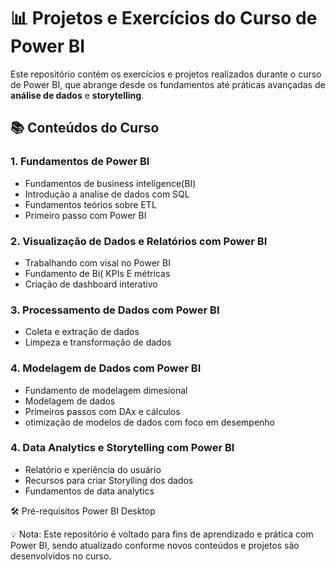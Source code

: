 # 📊 Projetos e Exercícios do Curso de Power BI

Este repositório contém os exercícios e projetos realizados durante o curso de Power BI, que abrange desde os fundamentos até práticas avançadas de **análise de dados** e **storytelling**. 

## 📚 Conteúdos do Curso

### 1. Fundamentos de Power BI
- Fundamentos de business inteligence(BI)
- Introdução a analise de dados com SQL
- Fundamentos teórios sobre ETL
- Primeiro passo com Power BI

### 2. Visualização de Dados e Relatórios com Power BI
- Trabalhando com visal no Power BI
- Fundamento de Bi( KPIs E métricas
- Criação de dashboard interativo
  
### 3. Processamento de Dados com Power BI
- Coleta e extração de dados
- Limpeza e transformação de dados

### 4. Modelagem de  Dados com Power BI
- Fundamento de modelagem dimesional
- Modelagem de dados
- Primeiros passos com DAx e cálculos
- otimização de modelos de dados com foco em desempenho

### 4. Data Analytics e Storytelling com Power BI
- Relatório e xperiência do usuário
- Recursos para criar Storylling dos dados
- Fundamentos de data analytics

🛠️ Pré-requisitos
Power BI Desktop

💡 Nota: Este repositório é voltado para fins de aprendizado e prática com Power BI, sendo atualizado conforme novos conteúdos e projetos são desenvolvidos no curso.

